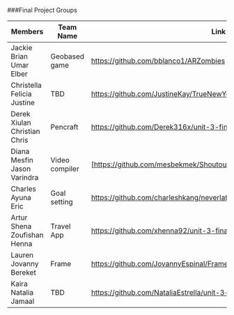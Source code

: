 ###Final Project Groups

|Members|Team Name|Link to Repo|
|---|---|---|
|Jackie <br> Brian <br> Umar <br> Elber|Geobased game|https://github.com/bblanco1/ARZombies|
|Christella <br> Felicia <br> Justine|TBD|https://github.com/JustineKay/TrueNewYorker|
|Derek <br> Xiulan <br> Christian <br> Chris|Pencraft|https://github.com/Derek316x/unit-3-final-project|
|Diana <br> Mesfin <br> Jason <br> Varindra|Video compiler|[https://github.com/mesbekmek/Shoutout](https://github.com/mesbekmek/Shoutout)|
|Charles <br> Ayuna <br> Eric|Goal setting|https://github.com/charleshkang/neverlate/blob/master/NeverLateProjectProposal.md|
|Artur <br> Shena <br> Zoufishan <br> Henna|Travel App|https://github.com/xhenna92/unit-3-final-project|
|Lauren <br> Jovanny <br> Bereket|Frame|https://github.com/JovannyEspinal/Frame|
|Kaira <br> Natalia <br> Jamaal|TBD|https://github.com/NataliaEstrella/unit-3-final-project|
 

